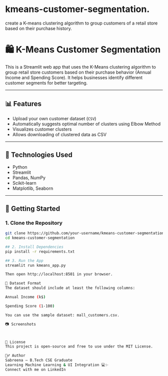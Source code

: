 # kmeans-customer-segmentation.
create a K-means clustering algorithm to group customers of a retail store based on their purchase history.

# 🛍️ K-Means Customer Segmentation

This is a Streamlit web app that uses the K-Means clustering algorithm to group retail store customers based on their purchase behavior (Annual Income and Spending Score). It helps businesses identify different customer segments for better targeting.

---

## 📊 Features

- Upload your own customer dataset (`CSV`)
- Automatically suggests optimal number of clusters using Elbow Method
- Visualizes customer clusters
- Allows downloading of clustered data as CSV

---

## 🧪 Technologies Used

- Python
- Streamlit
- Pandas, NumPy
- Scikit-learn
- Matplotlib, Seaborn

---

## 🚀 Getting Started

### 1. Clone the Repository

```bash
git clone https://github.com/your-username/kmeans-customer-segmentation.git
cd kmeans-customer-segmentation

## 2. Install Dependencies
pip install -r requirements.txt

## 3. Run the App
streamlit run kmeans_app.py

Then open http://localhost:8501 in your browser.

📁 Dataset Format
The dataset should include at least the following columns:

Annual Income (k$)

Spending Score (1-100)

You can use the sample dataset: mall_customers.csv.

📷 Screenshots



📄 License
This project is open-source and free to use under the MIT License.

🙋‍♂️ Author
Sabreena — B.Tech CSE Graduate
Learning Machine Learning & UI Integration 💻✨
Connect with me on LinkedIn

